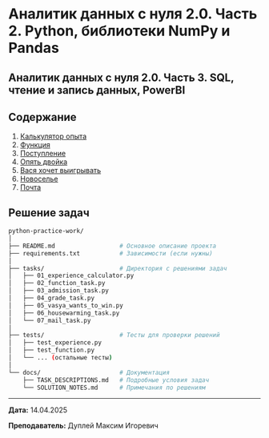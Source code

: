 # Аналитик данных с нуля 2.0. Часть 2. Python, библиотеки NumPy и Pandas

## Аналитик данных с нуля 2.0. Часть 3. SQL, чтение и запись данных, PowerBI

## Содержание

1. [Калькулятор опыта](tasks/practical_work_7/01_experience_calculator.py)
2. [Функция](tasks/practical_work_7/02_function_task.py)
3. [Поступление](tasks/practical_work_7/03_admission_task.py)
4. [Опять двойка](tasks/practical_work_7/04_grade_task.py)
5. [Вася хочет выигрывать](tasks/practical_work_7/05_vasya_wants_to_win.py)
6. [Новоселье](tasks/practical_work_7/06_housewarming_task.py)
7. [Почта](tasks/practical_work_7/07_mail_task.py)

## Решение задач

```bash
python-practice-work/
│
├── README.md                  # Основное описание проекта
├── requirements.txt           # Зависимости (если нужны)
│
├── tasks/                     # Директория с решениями задач
│   ├── 01_experience_calculator.py
│   ├── 02_function_task.py
│   ├── 03_admission_task.py
│   ├── 04_grade_task.py
│   ├── 05_vasya_wants_to_win.py
│   ├── 06_housewarming_task.py
│   └── 07_mail_task.py
│
├── tests/                     # Тесты для проверки решений
│   ├── test_experience.py
│   ├── test_function.py
│   └── ... (остальные тесты)
│
└── docs/                      # Документация
    ├── TASK_DESCRIPTIONS.md   # Подробные условия задач
    └── SOLUTION_NOTES.md      # Примечания по решениям
```

---

**Дата:** 14.04.2025

**Преподаватель:** Дуплей Максим Игоревич

